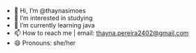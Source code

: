 - 👋 Hi, I’m @thaynasimoes
- 👀 I’m interested in studying
- 🌱 I’m currently learning java
- 📫 How to reach me | email: thayna.pereira2402@gmail.com
- 😄 Pronouns: she/her

<!---
thaynasimoes/thaynasimoes is a ✨ special ✨ repository because its `README.md` (this file) appears on your GitHub profile.
You can click the Preview link to take a look at your changes.
--->

